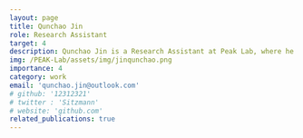 ```yaml
---
layout: page
title: Qunchao Jin
role: Research Assistant
target: 4
description: Qunchao Jin is a Research Assistant at ​​Peak Lab​​, where he focuses on ​​foundation model-based embodied navigation​​. Previously, he worked as a ​​Computer Vision Researcher​​ at ​​Lenovo Research​​, developing robotic inspection systems. He holds a ​​Master’s degree​​ from ​​East China Normal University​​, with research in ​​medical image analysis​​. Driven by a broad interest in ​​AI applications across industries​​, Qunchao aims to bridge advanced research with practical solutions to real-world challenges.
img: /PEAK-Lab/assets/img/jinqunchao.png
importance: 4
category: work
email: 'qunchao.jin@outlook.com'
# github: '12312321'
# twitter : 'Sitzmann'
# website: 'github.com'
related_publications: true
---
```

